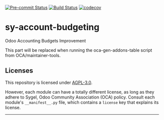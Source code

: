 
<!-- /!\ Non OCA Context : Set here the badge of your runbot / runboat instance. -->
[![Pre-commit Status](https://github.com/sygel-technology/sy-account-budgeting/actions/workflows/pre-commit.yml/badge.svg?branch=15.0)](https://github.com/sygel-technology/sy-account-budgeting/actions/workflows/pre-commit.yml?query=branch%3A15.0)
[![Build Status](https://github.com/sygel-technology/sy-account-budgeting/actions/workflows/test.yml/badge.svg?branch=15.0)](https://github.com/sygel-technology/sy-account-budgeting/actions/workflows/test.yml?query=branch%3A15.0)
[![codecov](https://codecov.io/gh/sygel-technology/sy-account-budgeting/branch/15.0/graph/badge.svg)](https://codecov.io/gh/sygel-technology/sy-account-budgeting)
<!-- /!\ Non OCA Context : Set here the badge of your translation instance. -->

<!-- /!\ do not modify above this line -->

# sy-account-budgeting

Odoo Accounting Budgets Improvement

<!-- /!\ do not modify below this line -->

<!-- prettier-ignore-start -->

[//]: # (addons)

This part will be replaced when running the oca-gen-addons-table script from OCA/maintainer-tools.

[//]: # (end addons)

<!-- prettier-ignore-end -->

## Licenses

This repository is licensed under [AGPL-3.0](LICENSE).

However, each module can have a totally different license, as long as they adhere to Sygel, Odoo Community Association (OCA)
policy. Consult each module's `__manifest__.py` file, which contains a `license` key
that explains its license.

----
<!-- /!\ Non OCA Context : Set here the full description of your organization. -->

